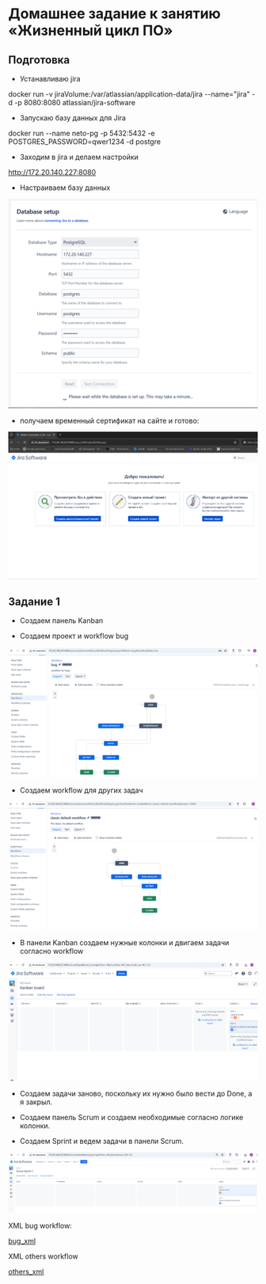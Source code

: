 # Домашнее задание к занятию «Жизненный цикл ПО»

## Подготовка

* Устанавливаю jira

docker run -v jiraVolume:/var/atlassian/application-data/jira --name="jira" -d -p 8080:8080 atlassian/jira-software

* Запускаю базу данных для Jira

docker run --name neto-pg -p 5432:5432 -e POSTGRES_PASSWORD=qwer1234 -d postgre

* Заходим в jira и делаем настройки

http://172.20.140.227:8080


* Настраиваем базу данных

![db_setup](https://github.com/A-Tagir/neto_ansible/blob/main/06/CICD_jira_setup1.png)

* получаем временный сертификат на сайте и готово:

![Jira_ok](https://github.com/A-Tagir/neto_ansible/blob/main/06/CICD_jira_setup2.png)

## Задание 1

* Создаем панель Kanban

* Создаем проект и workflow bug

![workflow bug](https://github.com/A-Tagir/neto_ansible/blob/main/06/CICD_workflow_bug.png)

* Создаем workflow для других задач

![workflow others](https://github.com/A-Tagir/neto_ansible/blob/main/06/CICD_workflow_others.png)

* В панели Kanban создаем нужные колонки и двигаем задачи согласно workflow

![flow_ok](https://github.com/A-Tagir/neto_ansible/blob/main/06/CICD_workflow_ok.png)

* Создаем задачи заново, поскольку их нужно было вести до Done, а я закрыл.

* Создаем панель Scrum и создаем необходимые согласно логике колонки.

* Создаем Sprint и ведем задачи в панели Scrum.

![scrum_flow_ok](https://github.com/A-Tagir/neto_ansible/blob/main/06/CICD_workflow_scrum_ok.png)

XML bug workflow:

[bug_xml](https://github.com/A-Tagir/neto_ansible/blob/main/06/bug_workflow.xml)


XML others workflow

[others_xml](https://github.com/A-Tagir/neto_ansible/blob/main/06/classic%20default%20workflow.xml)
